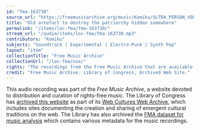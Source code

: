 ```yaml
---
id: "fma-163730"
source_url: "https://freemusicarchive.org/music/Komiku/ULTRA_PERSON_VOL1/Komiku_-_ULTRA_PERSON_VOL1_-_09_Old_artefact_to_destroy_the_patriarchy_hidden_somewhere"
title: "Old artefact to destroy the patriarchy hidden somewhere"
permalink: "/items/loc-fma/fma-163730/"
stream_url: "/audio/items/loc-fma/fma-163730.mp3"
contributors: "Komiku"
subjects: "Soundtrack | Experimental | Electro-Punk | Synth Pop"
layout: "item"
collectionTitle: "Free Music Archive"
collectionUrl: "/loc-fma/use/"
rights: "The recordings from the Free Music Archive that are available on Citizen DJ have a CC0 1.0 Universal License (Public Domain Dedication) which means you can copy, modify, distribute and perform the work, even for commercial purposes, all without asking permission."
credit: "Free Music Archive. Library of Congress, Archived Web Site."
---
```


This audio recording was part of the _Free Music Archive_, a website devoted to distribution and curation of rights-free music. The Library of Congress has [archived this website](https://www.loc.gov/item/lcwaN0026492/) as part of its [Web Cultures Web Archive](https://www.loc.gov/collections/web-cultures-web-archive/about-this-collection/), which includes sites documenting the creation and sharing of emergent cultural traditions on the web. The Library has also archived the [FMA dataset for music analysis](https://catalog.loc.gov/vwebv/search?searchCode=LCCN&searchArg=2018655052&searchType=1&permalink=y) which contains various metadata for the music recordings.